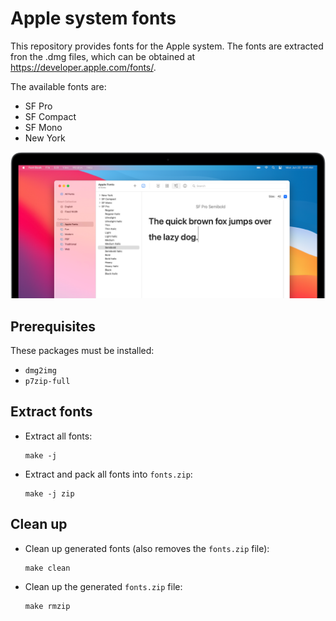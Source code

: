 # Apple system fonts
This repository provides fonts for the Apple system. The fonts are extracted fron the .dmg files, which can be obtained at https://developer.apple.com/fonts/.

The available fonts are:
* SF Pro
* SF Compact
* SF Mono
* New York

![](fonts-hero-large_2x.png)

## Prerequisites
These packages must be installed:
* `dmg2img`
* `p7zip-full`

## Extract fonts
* Extract all fonts:
    ```shell
    make -j
    ```
* Extract and pack all fonts into `fonts.zip`:
    ```shell
    make -j zip
    ```

## Clean up
* Clean up generated fonts (also removes the `fonts.zip` file):
    ```shell
    make clean
    ```
* Clean up the generated `fonts.zip` file:
    ```shell
    make rmzip
    ```